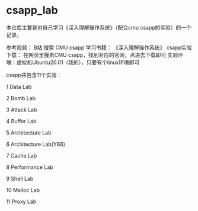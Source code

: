# csapp_lab
本仓库主要是对自己学习《深入理解操作系统》（配合cmu csapp的实验）的一个记录。

参考视频： B站 搜索 CMU csapp
学习书籍： 《深入理解操作系统》
csapp实验下载： 在网页里搜素CMU csapp，找到对应的官网，点进去下载即可
实验环境：虚拟机Ubuntu20.01（我的），只要有个linux环境即可

csapp共包含11个实验：

1 Data Lab

2 Bomb Lab

3 Attack Lab

4 Buffer Lab

5 Architecture Lab

6 Architecture Lab(Y86)

7 Cache Lab

8 Performance Lab

9 Shell Lab

10 Malloc Lab

11 Proxy Lab
